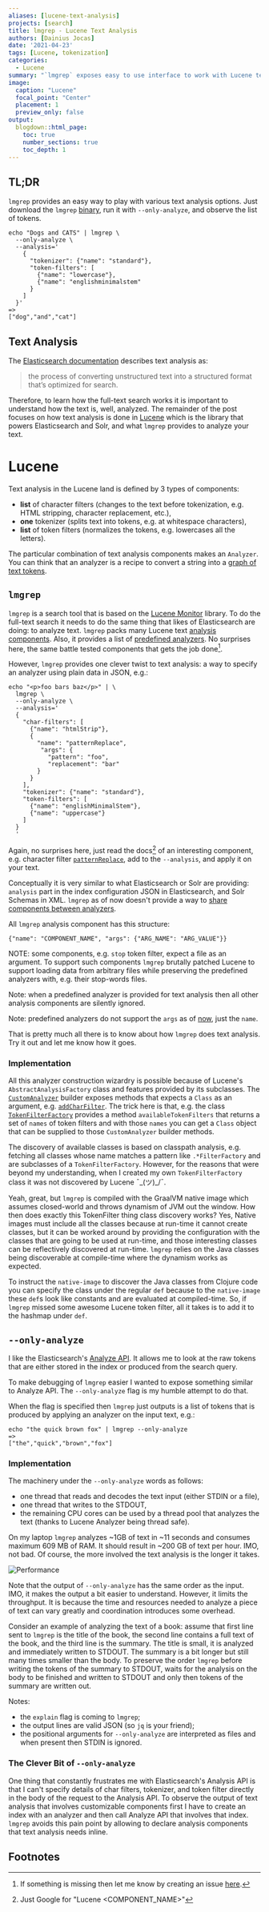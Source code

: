 ```yaml
---
aliases: [lucene-text-analysis]
projects: [search]
title: lmgrep - Lucene Text Analysis
authors: [Dainius Jocas]
date: '2021-04-23'
tags: [Lucene, tokenization]
categories:
  - Lucene
summary: "`lmgrep` exposes easy to use interface to work with Lucene text analysis"
image:
  caption: "Lucene"
  focal_point: "Center"
  placement: 1
  preview_only: false
output:
  blogdown::html_page:
    toc: true
    number_sections: true
    toc_depth: 1
---
```


## TL;DR

`lmgrep` provides an easy way to play with various text analysis options.
Just download the `lmgrep` [binary](https://github.com/dainiusjocas/lucene-grep/releases), run it with `--only-analyze`, and observe the list of tokens.

```shell
echo "Dogs and CATS" | lmgrep \
  --only-analyze \
  --analysis='
    {
      "tokenizer": {"name": "standard"},
      "token-filters": [
        {"name": "lowercase"},
        {"name": "englishminimalstem"
      }
    ]
  }'
=>
["dog","and","cat"]
```

## Text Analysis

The [Elasticsearch documentation](https://www.elastic.co/guide/en/elasticsearch/reference/current/analysis.html) describes text analysis as:

> the process of converting unstructured text into a structured format that’s optimized for search.

Therefore, to learn how the full-text search works it is important to understand how the text is, well, analyzed.
The remainder of the post focuses on how text analysis is done in [Lucene](https://lucene.apache.org/) which is the library that powers Elasticsearch and Solr, and what `lmgrep` provides to analyze your text.

# Lucene

Text analysis in the Lucene land is defined by 3 types of components:

- **list** of character filters (changes to the text before tokenization, e.g. HTML stripping, character replacement, etc.),
- **one** tokenizer (splits text into tokens, e.g. at whitespace characters),
- **list** of token filters (normalizes the tokens, e.g. lowercases all the letters).

The particular combination of text analysis components makes an `Analyzer`. 
You can think that an analyzer is a recipe to convert a string into a [graph of text tokens](http://blog.mikemccandless.com/2012/04/lucenes-tokenstreams-are-actually.html). 

## `lmgrep`

`lmgrep` is a search tool that is based on the [Lucene Monitor](https://lucene.apache.org/core/8_2_0/monitor/org/apache/lucene/monitor/Monitor.html) library. 
To do the full-text search it needs to do the same thing that likes of Elasticsearch are doing: to analyze text.
`lmgrep` packs many Lucene text [analysis components](https://github.com/dainiusjocas/lucene-grep/blob/v2021.04.23/docs/analysis-components.md). 
Also, it provides a list of [predefined analyzers](https://github.com/dainiusjocas/lucene-grep/blob/v2021.04.23/docs/predefined-analyzers.md).
No surprises here, the same battle tested components that gets the job done[^2].

However, `lmgrep` provides one clever twist to text analysis: a way to specify an analyzer using plain data in JSON, e.g.:

```shell
echo "<p>foo bars baz</p>" | \
  lmgrep \
  --only-analyze \
  --analysis='
  {
    "char-filters": [
      {"name": "htmlStrip"},
      {
        "name": "patternReplace",
         "args": {
           "pattern": "foo",
           "replacement": "bar"
        }
      }
    ],
    "tokenizer": {"name": "standard"},
    "token-filters": [
      {"name": "englishMinimalStem"},
      {"name": "uppercase"}
    ]
  }
  '
```

Again, no surprises here, just read the docs[^1] of an interesting component, e.g. 
character filter [`patternReplace`](https://lucene.apache.org/core/8_3_0/analyzers-common/org/apache/lucene/analysis/pattern/PatternReplaceCharFilterFactory.html),
add to the `--analysis`, and apply it on your text.

Conceptually it is very similar to what Elasticsearch or Solr are providing: `analysis` part in the index configuration JSON in Elasticsearch, and Solr Schemas in XML. `lmgrep` as of now doesn't provide a way to [share components between analyzers](https://github.com/dainiusjocas/lucene-grep/issues/83). 

All `lmgrep` analysis component has this structure:
```
{"name": "COMPONENT_NAME", "args": {"ARG_NAME": "ARG_VALUE"}}
``` 

NOTE: some components, e.g. `stop` token filter, expect a file as an argument.
To support such components `lmgrep` brutally patched Lucene to support loading data from arbitrary files while preserving the predefined analyzers with, e.g. their stop-words files.

Note: when a predefined analyzer is provided for text analysis then all other analysis components are silently ignored.

Note: predefined analyzers do not support the `args` as of [now](https://github.com/dainiusjocas/lucene-grep/issues/82), just the `name`.

That is pretty much all there is to know about how `lmgrep` does text analysis. Try it out and let me know how it goes. 

### Implementation

All this analyzer construction wizardry is possible because of Lucene's `AbstractAnalysisFactory` class and features provided by its subclasses. The [`CustomAnalyzer`](https://lucene.apache.org/core/8_3_1/analyzers-common/org/apache/lucene/analysis/custom/CustomAnalyzer.html) builder exposes methods that expects a `Class` as an argument, e.g. [`addCharFilter`](https://lucene.apache.org/core/8_3_1/analyzers-common/org/apache/lucene/analysis/custom/CustomAnalyzer.Builder.html#addCharFilter-java.lang.Class-java.util.Map-). The trick here is that, e.g. the class [`TokenFilterFactory`](https://lucene.apache.org/core/7_3_1/analyzers-common/org/apache/lucene/analysis/util/TokenFilterFactory.html) provides a method `availableTokenFilters` that returns a set of `names` of token filters and with those `names` you can get a `Class` object that can be supplied to those `CustomAnalyzer` builder methods.

The discovery of available classes is based on classpath analysis, e.g. fetching all classes whose name matches a pattern like `.*FilterFactory` and are subclasses of a `TokenFilterFactory`. However, for the reasons that were beyond my understanding, when I created my own `TokenFilterFactory` class it was not discovered by Lucene ¯\_(ツ)_/¯.

Yeah, great, but `lmgrep` is compiled with the GraalVM native image which assumes closed-world and throws dynamism of JVM out the window. How then does exactly this TokenFilter thing class discovery works? Yes, Native images must include all the classes because at run-time it cannot create classes, but it can be worked around by providing the configuration with the classes that are going to be used at run-time, and those interesting classes can be reflectively discovered at run-time. `lmgrep` relies on the Java classes being discoverable at compile-time where the dynamism works as expected.

To instruct the `native-image` to discover the Java classes from Clojure code you can specify the class under the regular `def` because to the `native-image` these `def`s look like constants and are evaluated at compiled-time. So, if `lmgrep` missed some awesome Lucene token filter, all it takes is to add it to the hashmap under `def`.

## `--only-analyze`

I like the Elasticsearch's [Analyze API](https://www.elastic.co/guide/en/elasticsearch/reference/current/indices-analyze.html).
It allows me to look at the raw tokens that are either stored in the index or produced from the search query.

To make debugging of `lmgrep` easier I wanted to expose something similar to Analyze API. The `--only-analyze` flag is my humble attempt to do that.

When the flag is specified then `lmgrep` just outputs is a list of tokens that is produced by applying an analyzer on the input text, e.g.:

```shell
echo "the quick brown fox" | lmgrep --only-analyze
=>
["the","quick","brown","fox"]
```

### Implementation 

The machinery under the `--only-analyze` words as follows:
- one thread that reads and decodes the text input (either STDIN or a file),
- one thread that writes to the STDOUT,
- the remaining CPU cores can be used by a thread pool that analyzes the text (thanks to Lucene Analyzer being thread safe).

On my laptop `lmgrep` analyzes ~1GB of text in ~11 seconds and consumes maximum 609 MB of RAM. It should result in ~200 GB of text per hour. IMO, not bad. Of course, the more involved the text analysis is the longer it takes.

![Performance](text-analysis.png)

Note that the output of `--only-analyze` has the same order as the input. IMO, it makes the output a bit easier to understand. However, it limits the throughput. It is because the time and resources needed to analyze a piece of text can vary greatly and coordination introduces some overhead. 

Consider an example of analyzing the text of a book: assume that first line sent to `lmgrep` is the title of the book, the second line contains a full text of the book, and the third line is the summary. The title is small, it is analyzed and immediately written to STDOUT. The summary is a bit longer but still many times smaller than the body. To preserve the order `lmgrep` before writing the tokens of the summary to STDOUT, waits for the analysis on the body to be finished and written to STDOUT and only then tokens of the summary are written out.

Notes:
- the `explain` flag is coming to `lmgrep`;
- the output lines are valid JSON (so `jq` is your friend);
- the positional arguments for `--only-analyze` are interpreted as files and when present then STDIN is ignored.

### The Clever Bit of `--only-analyze`

One thing that constantly frustrates me with Elasticsearch's Analysis API is that I can't specify details of char filters, tokenizer, and token filter directly in the body of the request to the Analysis API.
To observe the output of text analysis that involves customizable components first I have to create an index with an analyzer and then call Analyze API that involves that index. `lmgrep` avoids this pain point by allowing to declare analysis components that text analysis needs inline.

## Footnotes

[^1]: Just Google for "Lucene <COMPONENT_NAME>" 
[^2]: If something is missing then let me know by creating an issue [here](https://github.com/dainiusjocas/lucene-grep/issues).

